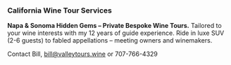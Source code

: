 ### California Wine Tour Services

**Napa & Sonoma Hidden Gems – Private Bespoke Wine Tours.** 
Tailored to your wine interests with my 12 years of guide experience. Ride in luxe SUV (2-6 guests) to fabled appellations – meeting owners and winemakers.

Contact Bill, [bill@valleytours.wine](mailto:bill@valleytours.wine) or 707-766-4329
